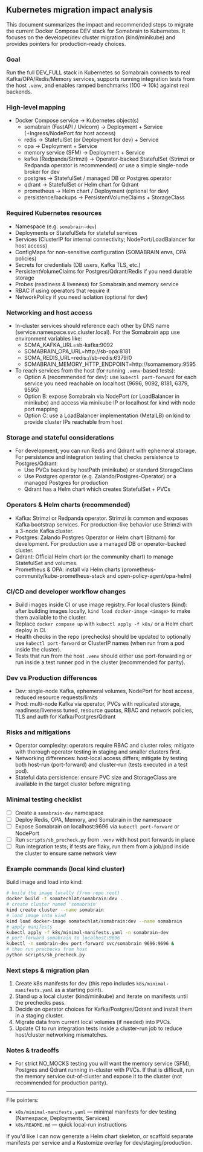 ## Kubernetes migration impact analysis

This document summarizes the impact and recommended steps to migrate the current Docker Compose DEV stack for Somabrain to Kubernetes. It focuses on the developer/dev cluster migration (kind/minikube) and provides pointers for production-ready choices.

### Goal
Run the full DEV_FULL stack in Kubernetes so Somabrain connects to real Kafka/OPA/Redis/Memory services, supports running integration tests from the host `.venv`, and enables ramped benchmarks (100 → 10k) against real backends.

### High-level mapping
- Docker Compose service -> Kubernetes object(s)
  - somabrain (FastAPI / Uvicorn) -> Deployment + Service (+Ingress/NodePort for host access)
  - redis -> StatefulSet (or Deployment for dev) + Service
  - opa -> Deployment + Service
  - memory service (SFM) -> Deployment + Service
  - kafka (Redpanda/Strimzi) -> Operator-backed StatefulSet (Strimzi or Redpanda operator is recommended) or use a simple single-node broker for dev
  - postgres -> StatefulSet / managed DB or Postgres operator
  - qdrant -> StatefulSet or Helm chart for Qdrant
  - prometheus -> Helm chart / Deployment (optional for dev)
  - persistence/backups -> PersistentVolumeClaims + StorageClass

### Required Kubernetes resources
- Namespace (e.g. `somabrain-dev`)
- Deployments or StatefulSets for stateful services
- Services (ClusterIP for internal connectivity; NodePort/LoadBalancer for host access)
- ConfigMaps for non-sensitive configuration (SOMABRAIN envs, OPA policies)
- Secrets for credentials (DB users, Kafka TLS, etc.)
- PersistentVolumeClaims for Postgres/Qdrant/Redis if you need durable storage
- Probes (readiness & liveness) for Somabrain and memory service
- RBAC if using operators that require it
- NetworkPolicy if you need isolation (optional for dev)

### Networking and host access
- In-cluster services should reference each other by DNS name (service.namespace.svc.cluster.local). For the Somabrain app use environment variables like:
  - SOMA_KAFKA_URL=sb-kafka:9092
  - SOMABRAIN_OPA_URL=http://sb-opa:8181
  - SOMA_REDIS_URL=redis://sb-redis:6379/0
  - SOMABRAIN_MEMORY_HTTP_ENDPOINT=http://somamemory:9595
- To reach services from the host (for running `.venv`-based tests):
  - Option A (recommended for dev): use `kubectl port-forward` for each service you need reachable on localhost (9696, 9092, 8181, 6379, 9595)
  - Option B: expose Somabrain via NodePort (or LoadBalancer in minikube) and access via minikube IP or localhost for kind with node port mapping
  - Option C: use a LoadBalancer implementation (MetalLB) on kind to provide cluster IPs reachable from host

### Storage and stateful considerations
- For development, you can run Redis and Qdrant with ephemeral storage. For persistence and integration testing that checks persistence to Postgres/Qdrant:
  - Use PVCs backed by hostPath (minikube) or standard StorageClass
  - Use Postgres operator (e.g. Zalando/Postgres-Operator) or a managed Postgres for production
  - Qdrant has a Helm chart which creates StatefulSet + PVCs

### Operators & Helm charts (recommended)
- Kafka: Strimzi or Redpanda operator. Strimzi is common and exposes Kafka bootstrap services. For production-like behavior use Strimzi with a 3-node Kafka cluster.
- Postgres: Zalando Postgres Operator or Helm chart (Bitnami) for development. For production use a managed DB or operator-backed cluster.
- Qdrant: Official Helm chart (or the community chart) to manage StatefulSet and volumes.
- Prometheus & OPA: install via Helm charts (prometheus-community/kube-prometheus-stack and open-policy-agent/opa-helm)

### CI/CD and developer workflow changes
- Build images inside CI or use image registry. For local clusters (kind): after building images locally, `kind load docker-image <image>` to make them available to the cluster.
- Replace `docker compose up` with `kubectl apply -f k8s/` or a Helm chart deploy in CI.
- Health checks in the repo (prechecks) should be updated to optionally use `kubectl port-forward` or ClusterIP names (when run from a pod inside the cluster).
- Tests that run from the host `.venv` should either use port-forwarding or run inside a test runner pod in the cluster (recommended for parity).

### Dev vs Production differences
- Dev: single-node Kafka, ephemeral volumes, NodePort for host access, reduced resource requests/limits
- Prod: multi-node Kafka via operator, PVCs with replicated storage, readiness/liveness tuned, resource quotas, RBAC and network policies, TLS and auth for Kafka/Postgres/Qdrant

### Risks and mitigations
- Operator complexity: operators require RBAC and cluster roles; mitigate with thorough operator testing in staging and smaller clusters first.
- Networking differences: host-local access differs; mitigate by testing both host-run (port-forward) and cluster-run (tests executed in a test pod).
- Stateful data persistence: ensure PVC size and StorageClass are available in the target cluster before migrating.

### Minimal testing checklist
- [ ] Create a `somabrain-dev` namespace
- [ ] Deploy Redis, OPA, Memory, and Somabrain in the namespace
- [ ] Expose Somabrain on localhost:9696 via `kubectl port-forward` or NodePort
- [ ] Run `scripts/sb_precheck.py` from `.venv` with host port forwards in place
- [ ] Run integration tests; if tests are flaky, run them from a job/pod inside the cluster to ensure same network view

### Example commands (local kind cluster)

Build image and load into kind:

```bash
# build the image locally (from repo root)
docker build -t somatechlat/somabrain:dev .
# create cluster named 'somabrain'
kind create cluster --name somabrain
# load image into kind
kind load docker-image somatechlat/somabrain:dev --name somabrain
# apply manifests
kubectl apply -f k8s/minimal-manifests.yaml -n somabrain-dev
# port-forward somabrain to localhost:9696
kubectl -n sombrain-dev port-forward svc/somabrain 9696:9696 &
# then run prechecks from host
python scripts/sb_precheck.py
```

### Next steps & migration plan
1. Create k8s manifests for dev (this repo includes `k8s/minimal-manifests.yaml` as a starting point).
2. Stand up a local cluster (kind/minikube) and iterate on manifests until the prechecks pass.
3. Decide on operator choices for Kafka/Postgres/Qdrant and install them in a staging cluster.
4. Migrate data from current local volumes (if needed) into PVCs.
5. Update CI to run integration tests inside a cluster-run job to reduce host/cluster networking mismatches.

### Notes & tradeoffs
- For strict NO_MOCKS testing you will want the memory service (SFM), Postgres and Qdrant running in-cluster with PVCs. If that is difficult, run the memory service out-of-cluster and expose it to the cluster (not recommended for production parity).

---

File pointers:
- `k8s/minimal-manifests.yaml` — minimal manifests for dev testing (Namespace, Deployments, Services)
- `k8s/README.md` — quick local-run instructions

If you'd like I can now generate a Helm chart skeleton, or scaffold separate manifests per service and a Kustomize overlay for dev/staging/production.